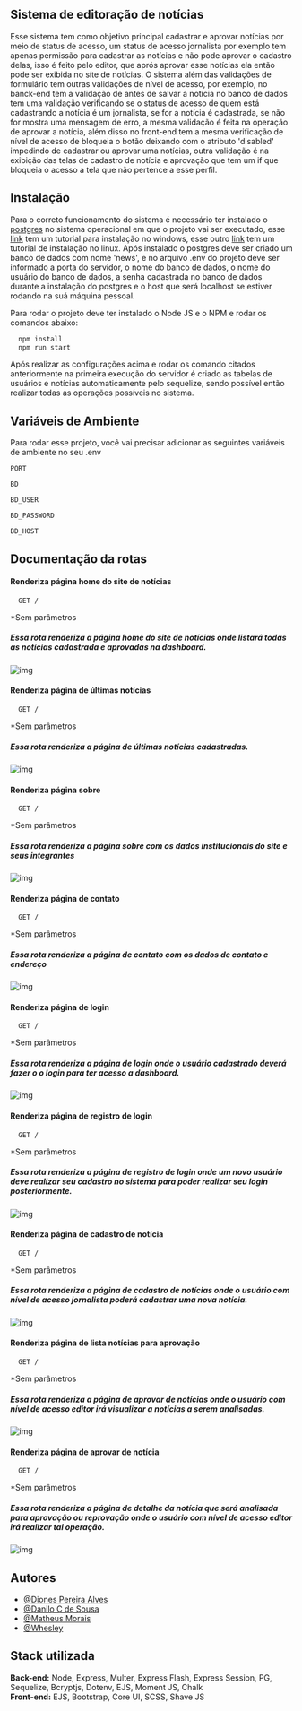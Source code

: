 
## Sistema de editoração de notícias

Esse sistema tem como objetivo principal cadastrar e aprovar notícias por meio de status de acesso, um status de acesso jornalista por exemplo tem apenas permissão para cadastrar as notícias e não pode aprovar o cadastro delas, isso é feito pelo editor, que aprós aprovar esse notícias ela então pode ser exibida no síte de notícias. O sistema além das validações de formulário tem outras validações de nível de acesso, por exemplo, no banck-end tem a validação de antes de salvar a notícia no banco de dados tem uma validação verificando se o status de acesso de quem está cadastrando a notícia é um jornalista, se for a notícia é cadastrada, se não for mostra uma mensagem de erro, a mesma validação é feita na operação de aprovar a notícia, além disso no front-end tem a mesma verificação de nível de acesso de bloqueia o botão deixando com o atributo 'disabled' impedindo de cadastrar ou aprovar uma notícias, outra validação é na exibição das telas de cadastro de notícia e aprovação que tem um if que bloqueia o acesso a tela que não pertence a esse perfil.

## Instalação

Para o correto funcionamento do sistema é necessário ter instalado o [postgres](https://www.postgresql.org/download/) no sistema operacional em que o projeto vai ser executado, esse [link](https://blog.cod3r.com.br/como-instalar-o-postgresql-no-windows/) tem um tutorial para instalação no windows, esse outro [link](https://medium.com/@thiagoreisdev/instalando-e-configurando-postgresql-no-ubuntu-86716cda5894) tem um tutorial de instalação no linux. Após instalado o postgres deve ser criado um banco de dados com nome 'news', e no arquivo .env do projeto deve ser informado a porta do servidor, o nome do banco de dados, o nome do usuário do banco de dados, a senha cadastrada no banco de dados durante a instalação do postgres e o host que será localhost se estiver rodando na suá máquina pessoal.

Para rodar o projeto deve ter instalado o Node JS e o NPM e rodar os comandos abaixo:

```bash
  npm install 
  npm run start
```

Após realizar as configurações acima e rodar os comando citados anteriormente na primeira execução do servidor é criado as tabelas de usuários e notícias automaticamente pelo sequelize, sendo possível então realizar todas as operações possíveis no sistema.

## Variáveis de Ambiente

Para rodar esse projeto, você vai precisar adicionar as seguintes variáveis de ambiente no seu .env

`PORT`

`BD`

`BD_USER`

`BD_PASSWORD`

`BD_HOST`

## Documentação da rotas

#### Renderiza página home do site de notícias

```
  GET /
```
*Sem parâmetros
##### Essa rota renderiza a página home do site de notícias onde listará todas as notícias cadastrada e aprovadas na dashboard.
![img](./src/public/img/home.png)



#### Renderiza página de últimas notícias

```
  GET /
```
*Sem parâmetros
##### Essa rota renderiza a página de últimas notícias cadastradas.
![img](./src/public/img/lastedNews.png)



#### Renderiza página sobre

```
  GET /
```
*Sem parâmetros
##### Essa rota renderiza a página sobre com os dados institucionais do site e seus integrantes
![img](./src/public/img/about.png)


#### Renderiza página de contato

```
  GET /
```
*Sem parâmetros
##### Essa rota renderiza a página de contato com os dados de contato e endereço 
![img](./src/public/img/contact.png)


#### Renderiza página de login

```
  GET /
```
*Sem parâmetros
##### Essa rota renderiza a página de login onde o usuário cadastrado deverá fazer o o login para ter acesso a dashboard.
![img](./src/public/img/signin.png)


#### Renderiza página de registro de login

```
  GET /
```
*Sem parâmetros
##### Essa rota renderiza a página de registro de login onde um novo usuário deve realizar seu cadastro no sistema para poder realizar seu login posteriormente.
![img](./src/public/img/signup.png)


#### Renderiza página de cadastro de notícia

```
  GET /
```
*Sem parâmetros
##### Essa rota renderiza a página de cadastro de notícias onde o usuário com nível de acesso jornalista poderá cadastrar uma nova notícia.
![img](./src/public/img/adminCreate.png)


#### Renderiza página de lista notícias para aprovação

```
  GET /
```
*Sem parâmetros
##### Essa rota renderiza a página de aprovar de notícias onde o usuário com nível de acesso editor irá visualizar a notícias a serem analisadas.
![img](./src/public/img/adminAprove.png)



#### Renderiza página de aprovar de notícia

```
  GET /
```
*Sem parâmetros
##### Essa rota renderiza a página de detalhe da notícia que será analisada para aprovação ou reprovação onde o usuário com nível de acesso editor irá realizar tal operação.
![img](./src/public/img/adminAproveDetails.png)

## Autores

- [@Diones Pereira Alves](https://github.com/Diones25)
- [@Danilo C de Sousa](https://github.com/danilocdesousa)
- [@Matheus Morais](https://github.com/Sr-Matheus)
- [@Whesley](https://github.com/Whesley362)

## Stack utilizada

**Back-end:** Node, Express, Multer, Express Flash, Express Session, PG, Sequelize, Bcryptjs, Dotenv, EJS, Moment JS, Chalk \
**Front-end:** EJS, Bootstrap, Core UI, SCSS, Shave JS
